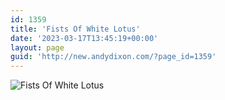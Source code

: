 ```yaml
---
id: 1359
title: 'Fists Of White Lotus'
date: '2023-03-17T13:45:19+00:00'
layout: page
guid: 'http://new.andydixon.com/?page_id=1359'
---
```


![Fists Of White Lotus](https://i0.wp.com/assets.g8x2.ldn.idrivee2-23.com/posters/Fists%20Of%20White%20Lotus%2001.jpg?w=1200&ssl=1 "Fists Of White Lotus")